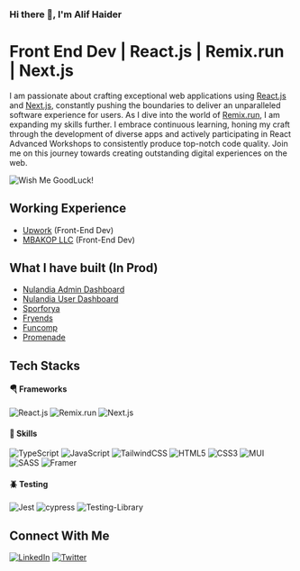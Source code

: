 ### Hi there 👋, I'm Alif Haider
# Front End Dev | React.js | Remix.run | Next.js

I am passionate about crafting exceptional web applications using <a href="https://reactjs.org/">React.js</a> and <a href="https://nextjs.org/">Next.js</a>, constantly pushing the boundaries to deliver an unparalleled software experience for users. As I dive into the world of <a href="https://remix.run/">Remix.run</a>, I am expanding my skills further. I embrace continuous learning, honing my craft through the development of diverse apps and actively participating in React Advanced Workshops to consistently produce top-notch code quality. Join me on this journey towards creating outstanding digital experiences on the web.


<img src="https://badgen.net/badge/Wish%20Me/GoodLuck!/blue" alt="Wish Me GoodLuck!" />

## Working Experience
- <a href="https://www.upwork.com/freelancers/~014066482556c551be">Upwork</a> (Front-End Dev)
- <a href="https://mbakop.com/">MBAKOP LLC</a> (Front-End Dev)

## What I have built (In Prod)
- <a href="https://admin.nulandia.com">Nulandia Admin Dashboard</a>
- <a href="https://dashboard.nulandia.com">Nulandia User Dashboard</a>
- <a href="https://support.sporforya.com">Sporforya</a>
- <a href="https://fryends.com">Fryends</a>
- <a href="https://funcomp.com">Funcomp</a>
- <a href="https://promenade.ai">Promenade</a>
 
## Tech Stacks
#### 🪂 Frameworks
![React.js](https://img.shields.io/badge/react-%2320232a.svg?style=for-the-badge&logo=react&logoColor=%2361DAFB)
![Remix.run](https://img.shields.io/badge/Remix-4630eb?style=for-the-badge&logo=remix&logoColor=white)
![Next.js](https://img.shields.io/badge/Next-black?style=for-the-badge&logo=next.js&logoColor=white)

#### 🍬 Skills
![TypeScript](https://img.shields.io/badge/typescript-%23007ACC.svg?style=for-the-badge&logo=typescript&logoColor=white)
![JavaScript](https://img.shields.io/badge/javascript-%23323330.svg?style=for-the-badge&logo=javascript&logoColor=%23F7DF1E)
![TailwindCSS](https://img.shields.io/badge/tailwindcss-%2338B2AC.svg?style=for-the-badge&logo=tailwind-css&logoColor=white)
![HTML5](https://img.shields.io/badge/html5-%23E34F26.svg?style=for-the-badge&logo=html5&logoColor=white)
![CSS3](https://img.shields.io/badge/css3-%231572B6.svg?style=for-the-badge&logo=css3&logoColor=white)
![MUI](https://img.shields.io/badge/MUI-%230081CB.svg?style=for-the-badge&logo=mui&logoColor=white)
![SASS](https://img.shields.io/badge/SASS-hotpink.svg?style=for-the-badge&logo=SASS&logoColor=white)
![Framer](https://img.shields.io/badge/Framer-black?style=for-the-badge&logo=framer&logoColor=blue)
 
#### 🪲 Testing
![Jest](https://img.shields.io/badge/-jest-%23C21325?style=for-the-badge&logo=jest&logoColor=white)
![cypress](https://img.shields.io/badge/-cypress-%23E5E5E5?style=for-the-badge&logo=cypress&logoColor=058a5e)
![Testing-Library](https://img.shields.io/badge/-TestingLibrary-%23E33332?style=for-the-badge&logo=testing-library&logoColor=white)

## Connect With Me
<a href="https://www.linkedin.com/in/alif-haider/">![LinkedIn](https://img.shields.io/badge/linkedin-%230077B5.svg?style=for-the-badge&logo=linkedin&logoColor=white)</a>
<a href="https://twitter.com/haider_alif">	![Twitter](https://img.shields.io/badge/Twitter-%231DA1F2.svg?style=for-the-badge&logo=Twitter&logoColor=white)</a>

